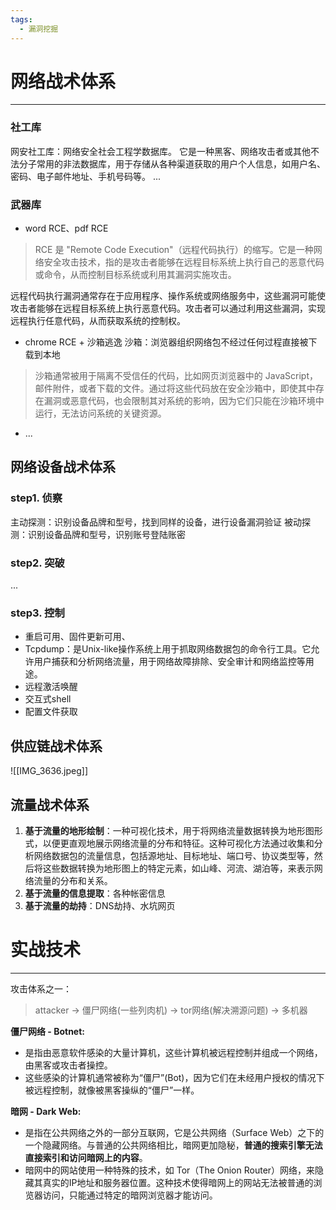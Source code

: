 ```yaml
---
tags:
  - 漏洞挖掘
---
```

# 网络战术体系
-----

### 社工库
网安社工库：网络安全社会工程学数据库。
它是一种黑客、网络攻击者或其他不法分子常用的非法数据库，用于存储从各种渠道获取的用户个人信息，如用户名、密码、电子邮件地址、手机号码等。
...
### 武器库
- word RCE、pdf RCE
>RCE 是 "Remote Code Execution"（远程代码执行）的缩写。它是一种网络安全攻击技术，指的是攻击者能够在远程目标系统上执行自己的恶意代码或命令，从而控制目标系统或利用其漏洞实施攻击。
>
远程代码执行漏洞通常存在于应用程序、操作系统或网络服务中，这些漏洞可能使攻击者能够在远程目标系统上执行恶意代码。攻击者可以通过利用这些漏洞，实现远程执行任意代码，从而获取系统的控制权。
- chrome RCE + 沙箱逃逸
沙箱：浏览器组织网络包不经过任何过程直接被下载到本地
>沙箱通常被用于隔离不受信任的代码，比如网页浏览器中的 JavaScript，邮件附件，或者下载的文件。通过将这些代码放在安全沙箱中，即使其中存在漏洞或恶意代码，也会限制其对系统的影响，因为它们只能在沙箱环境中运行，无法访问系统的关键资源。
- ...
## 网络设备战术体系
### step1. 侦察
主动探测：识别设备品牌和型号，找到同样的设备，进行设备漏洞验证
被动探测：识别设备品牌和型号，识别账号登陆账密
### step2. 突破
...
### step3. 控制
- 重启可用、固件更新可用、
- Tcpdump：是Unix-like操作系统上用于抓取网络数据包的命令行工具。它允许用户捕获和分析网络流量，用于网络故障排除、安全审计和网络监控等用途。
- 远程激活唤醒
- 交互式shell
- 配置文件获取

## 供应链战术体系
![[IMG_3636.jpeg]]
## 流量战术体系
1. **基于流量的地形绘制**：一种可视化技术，用于将网络流量数据转换为地形图形式，以便更直观地展示网络流量的分布和特征。这种可视化方法通过收集和分析网络数据包的流量信息，包括源地址、目标地址、端口号、协议类型等，然后将这些数据转换为地形图上的特定元素，如山峰、河流、湖泊等，来表示网络流量的分布和关系。
2. **基于流量的信息提取**：各种帐密信息
3. **基于流量的劫持**：DNS劫持、水坑网页

# 实战技术
----
攻击体系之一：
>attacker -> 僵尸网络(一些列肉机) -> tor网络(解决溯源问题) -> 多机器


**僵尸网络 - Botnet:** 
- 是指由恶意软件感染的大量计算机，这些计算机被远程控制并组成一个网络，由黑客或攻击者操控。
- 这些感染的计算机通常被称为“僵尸”(Bot)，因为它们在未经用户授权的情况下被远程控制，就像被黑客操纵的“僵尸”一样。

**暗网 - Dark Web:** 
- 是指在公共网络之外的一部分互联网，它是公共网络（Surface Web）之下的一个隐藏网络。与普通的公共网络相比，暗网更加隐秘，**普通的搜索引擎无法直接索引和访问暗网上的内容**。
- 暗网中的网站使用一种特殊的技术，如 Tor（The Onion Router）网络，来隐藏其真实的IP地址和服务器位置。这种技术使得暗网上的网站无法被普通的浏览器访问，只能通过特定的暗网浏览器才能访问。
